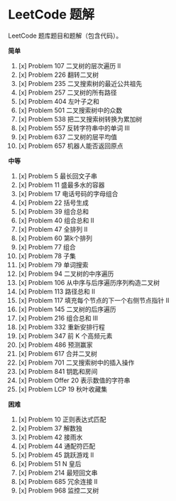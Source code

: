 # LeetCode 题解

LeetCode 题库题目和题解（包含代码）。

**简单**

1. [x] Problem 107 二叉树的层次遍历 II
1. [x] Problem 226 翻转二叉树
1. [x] Problem 235 二叉搜索树的最近公共祖先
1. [x] Problem 257 二叉树的所有路径
1. [x] Problem 404 左叶子之和
1. [x] Problem 501 二叉搜索树中的众数
1. [x] Problem 538 把二叉搜索树转换为累加树
1. [x] Problem 557 反转字符串中的单词 III
1. [x] Problem 637 二叉树的层平均值
1. [x] Problem 657 机器人能否返回原点

**中等**

1. [x] Problem 5 最长回文子串
1. [x] Problem 11 盛最多水的容器
1. [x] Problem 17 电话号码的字母组合
1. [x] Problem 22 括号生成
1. [x] Problem 39 组合总和
1. [x] Problem 40 组合总和 II
1. [x] Problem 47 全排列 II
1. [x] Problem 60 第k个排列
1. [x] Problem 77 组合
1. [x] Problem 78 子集
1. [x] Problem 79 单词搜索
1. [x] Problem 94 二叉树的中序遍历
1. [x] Problem 106 从中序与后序遍历序列构造二叉树
1. [x] Problem 113 路径总和 II
1. [x] Problem 117 填充每个节点的下一个右侧节点指针 II
1. [x] Problem 145 二叉树的后序遍历
1. [x] Problem 216 组合总和 III
1. [x] Problem 332 重新安排行程
1. [x] Problem 347 前 K 个高频元素
1. [x] Problem 486 预测赢家
1. [x] Problem 617 合并二叉树
1. [x] Problem 701 二叉搜索树中的插入操作
1. [x] Problem 841 钥匙和房间
1. [x] Problem Offer 20 表示数值的字符串
1. [x] Problem LCP 19 秋叶收藏集

**困难**

1. [x] Problem 10 正则表达式匹配
1. [x] Problem 37 解数独
1. [x] Problem 42 接雨水
1. [x] Problem 44 通配符匹配
1. [x] Problem 45 跳跃游戏 II
1. [x] Problem 51 N 皇后
1. [x] Problem 214 最短回文串
1. [x] Problem 685 冗余连接 II
1. [x] Problem 968 监控二叉树
